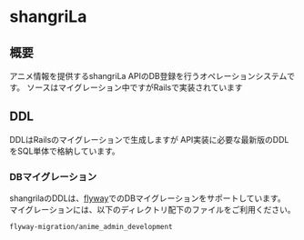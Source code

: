 # shangriLa

## 概要

アニメ情報を提供するshangriLa APIのDB登録を行うオペレーションシステムです。
ソースはマイグレーション中ですがRailsで実装されています

## DDL

DDLはRailsのマイグレーションで生成しますが
API実装に必要な最新版のDDLをSQL単体で格納しています。


### DBマイグレーション

shangrilaのDDLは、[flyway](https://flywaydb.org/)でのDBマイグレーションをサポートしています。  
マイグレーションには、以下のディレクトリ配下のファイルをご利用ください。

```
flyway-migration/anime_admin_development
```
